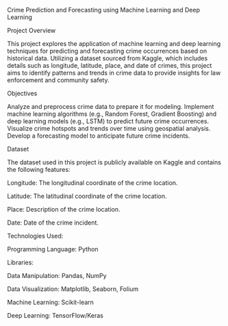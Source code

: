 Crime Prediction and Forecasting using Machine Learning and Deep Learning


Project Overview


This project explores the application of machine learning and deep learning techniques for predicting and forecasting crime occurrences based on historical data. Utilizing a dataset sourced from Kaggle, which includes details such as longitude, latitude, place, and date of crimes, this project aims to identify patterns and trends in crime data to provide insights for law enforcement and community safety.



Objectives


Analyze and preprocess crime data to prepare it for modeling.
Implement machine learning algorithms (e.g., Random Forest, Gradient Boosting) and deep learning models (e.g., LSTM) to predict future crime occurrences.
Visualize crime hotspots and trends over time using geospatial analysis.
Develop a forecasting model to anticipate future crime incidents.


Dataset


The dataset used in this project is publicly available on Kaggle and contains the following features:

Longitude: The longitudinal coordinate of the crime location.


Latitude: The latitudinal coordinate of the crime location.


Place: Description of the crime location.


Date: Date of the crime incident.


Technologies Used:


Programming Language: Python


Libraries:


Data Manipulation: Pandas, NumPy


Data Visualization: Matplotlib, Seaborn, Folium


Machine Learning: Scikit-learn


Deep Learning: TensorFlow/Keras
